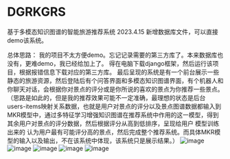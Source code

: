 # DGRKGRS
基于多模态知识图谱的智能旅游推荐系统
2023.4.15 新增数据库文件，可以直接demo该系统。


总体思路：
我的项目不太方便demo。忘记记录需要的第三方库了。本来数据库也没有，更难demo，我已经给加上了。
得在电脑下载django框架，然后运行该项目，根据报错信息下载对应的第三方库。
最后呈现的系统是有一个前台展示一些静态的旅游资源，然后登陆后有个问答界面和多模态知识图谱界面，有个机器人和你聊天对话，会根据你对景点的评分或是你所说的喜欢的景点为你推荐一些景点。
（思路是如此的，但是我的推荐效果可能不一定准确，最理想的状态是后台users-items映射关系数据，也就是用户对景点的评分以及景点图谱数据都输入到MKR模型中，通过多特征学习增强知识图谱在推荐系统中作用的这一模型，得到其余用户对景点的评分数据，然后根据评分从高到低排序，呈现给用户 模型训练出来的 认为用户最有可能评分高的景点，然后完成整个推荐系统。而具体MKR模型的输入以及输出，不在该系统中体现，该系统只是展示结果。）
![image](https://user-images.githubusercontent.com/67043197/232212365-8626d6cf-087c-46e3-97f8-d4060b31b011.png)
![image](https://user-images.githubusercontent.com/67043197/232212376-7deefa0d-8037-46d1-ae0b-e302bf43ae42.png)
![image](https://user-images.githubusercontent.com/67043197/232212391-1e6ee283-a037-430b-a1fe-f34c35af48b3.png)
![image](https://user-images.githubusercontent.com/67043197/232212400-c5e6fcf2-4e21-43c1-a73c-2b48d5631cef.png)
![image](https://user-images.githubusercontent.com/67043197/232212404-48e38686-5bd6-4128-a012-2baea863d32e.png)

